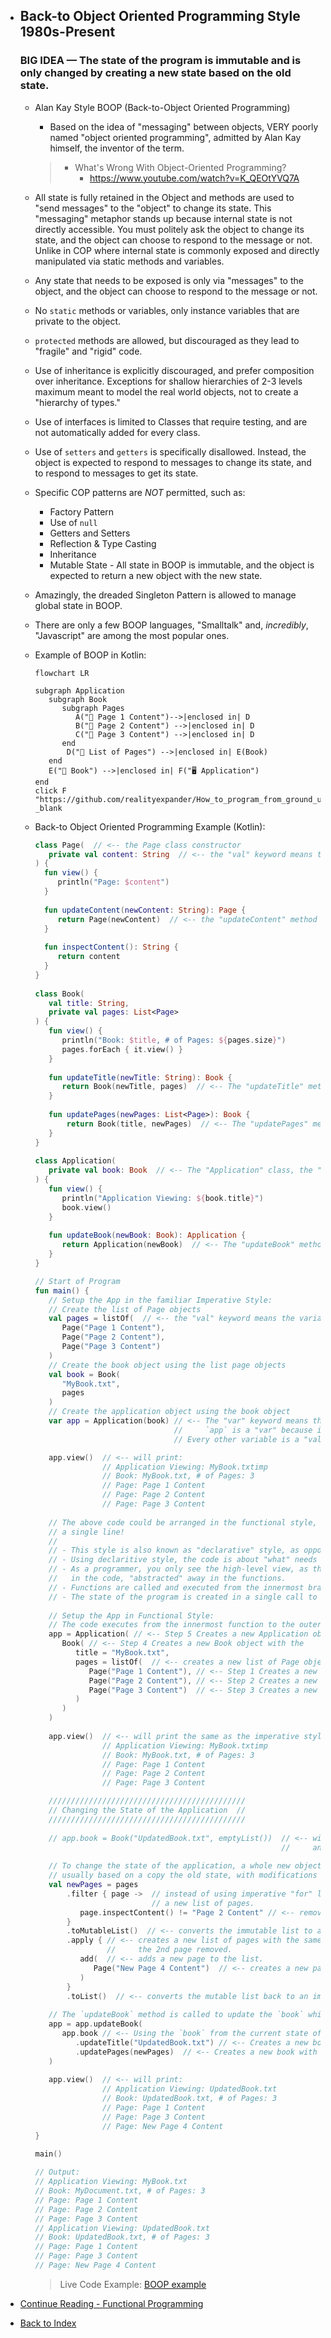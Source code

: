 - ## Back-to Object Oriented Programming Style 1980s-Present
    ### BIG IDEA — The state of the program is immutable and is only changed by creating a new state based on the old state.
    
    - Alan Kay Style BOOP (Back-to-Object Oriented Programming)
        - Based on the idea of "messaging" between objects, VERY poorly named "object oriented programming", admitted 
          by Alan Kay himself, the inventor of the term.

        > - What's Wrong With Object-Oriented Programming?
        >   - https://www.youtube.com/watch?v=K_QEOtYVQ7A
    
    - All state is fully retained in the Object and methods are used to "send messages" to the "object" to
      change its state. This "messaging" metaphor stands up because internal state is not directly accessible. You
      must politely ask the object to change its state, and the object can choose to respond to the message or not.
      Unlike in COP where internal state is commonly exposed and directly manipulated via static methods and variables.
    - Any state that needs to be exposed is only via "messages" to the object, and the object can choose to respond to
      the message or not.
    - No `static` methods or variables, only instance variables that are private to the object.
    - `protected` methods are allowed, but discouraged as they lead to "fragile" and "rigid" code.
    - Use of inheritance is explicitly discouraged, and prefer composition over inheritance. Exceptions for shallow
      hierarchies of 2-3 levels maximum meant to model the real world objects, not to create a "hierarchy of types."
    - Use of interfaces is limited to Classes that require testing, and are not automatically added for every class.
    - Use of `setters` and `getters` is specifically disallowed. Instead, the object is expected to respond to messages to change its
      state, and to respond to messages to get its state.
    - Specific COP patterns are *NOT* permitted, such as:
        - Factory Pattern
        - Use of `null`
        - Getters and Setters
        - Reflection & Type Casting
        - Inheritance
        - Mutable State - All state in BOOP is immutable, and the object is expected to return a new object with the new state.
    - Amazingly, the dreaded Singleton Pattern is allowed to manage global state in BOOP.
    - There are only a few BOOP languages, "Smalltalk" and, _incredibly_, "Javascript" are among the most popular ones.
    
    - Example of BOOP in Kotlin:

       ```mermaid
       flowchart LR
       
       subgraph Application
          subgraph Book
             subgraph Pages
                A("📄 Page 1 Content")-->|enclosed in| D
                B("📄 Page 2 Content") -->|enclosed in| D
                C("📄 Page 3 Content") -->|enclosed in| D
             end
              D("📑 List of Pages") -->|enclosed in| E(Book)
          end
          E("📖 Book") -->|enclosed in| F("🖥️ Application")
       end
       click F "https://github.com/realityexpander/How_to_program_from_ground_up/blob/main/src/main/kotlin/boopExample.kt" _blank
       
       ```
    - Back-to Object Oriented Programming Example (Kotlin):
      ```Kotlin
      class Page(  // <-- the Page class constructor
         private val content: String  // <-- the "val" keyword means the variable is immutable and can only be assigned once.
      ) {
        fun view() {
           println("Page: $content")
        }
        
        fun updateContent(newContent: String): Page {
           return Page(newContent)  // <-- the "updateContent" method is expected to return a new object with the new state.
        }
        
        fun inspectContent(): String {
           return content
        }
      }
 
      class Book(
         val title: String,
         private val pages: List<Page>
      ) {
         fun view() {
            println("Book: $title, # of Pages: ${pages.size}")
            pages.forEach { it.view() }
         }
         
         fun updateTitle(newTitle: String): Book {
            return Book(newTitle, pages)  // <-- The "updateTitle" method returns a new object with the new state.
         }
         
         fun updatePages(newPages: List<Page>): Book {
             return Book(title, newPages)  // <-- The "updatePages" method returns a new object with the new state.
         }
      }
 
      class Application(
         private val book: Book  // <-- The "Application" class, the "val" keyword means the variable is immutable.
      ) {
         fun view() {
            println("Application Viewing: ${book.title}")
            book.view()
         }
 
         fun updateBook(newBook: Book): Application {
            return Application(newBook)  // <-- The "updateBook" method returns a new object with the new state.
         }
      }
      
      // Start of Program
      fun main() {
         // Setup the App in the familiar Imperative Style:
         // Create the list of Page objects
         val pages = listOf(  // <-- the "val" keyword means the variable is immutable and can only be assigned once.
            Page("Page 1 Content"),
            Page("Page 2 Content"),
            Page("Page 3 Content")
         )
         // Create the book object using the list page objects
         val book = Book(
            "MyBook.txt",
            pages
         )
         // Create the application object using the book object 
         var app = Application(book) // <-- The "var" keyword means the variable is mutable,
                                     //     `app` is a "var" because it's expected to change state.
                                     // Every other variable is a "val" and is immutable.
      
         app.view()  // <-- will print:
                     // Application Viewing: MyBook.txtimp
                     // Book: MyBook.txt, # of Pages: 3
                     // Page: Page 1 Content
                     // Page: Page 2 Content
                     // Page: Page 3 Content
 
         // The above code could be arranged in the functional style, where the state of the program is created in 
         // a single line!
         //
         // - This style is also known as "declarative" style, as opposed to the familiar "imperative" style.
         // - Using declaritive style, the code is about "what" needs to be done, rather than step-by-step "how" to do it.
         // - As a programmer, you only see the high-level view, as the implementation details are hidden deeper 
         //   in the code, "abstracted" away in the functions.
         // - Functions are called and executed from the innermost brackets first to the outermost assignment last.
         // - The state of the program is created in a single call to the `Application` constructor. 
         
         // Setup the App in Functional Style:
         // The code executes from the innermost function to the outermost function (step 1 to step 5.)
         app = Application( // <-- Step 5 Creates a new Application object with the book object.
            Book( // <-- Step 4 Creates a new Book object with the
               title = "MyBook.txt",
               pages = listOf(  // <-- creates a new list of Page objects with the content "Page 1 Content", "Page 2 Content", "Page 3 Content"
                  Page("Page 1 Content"), // <-- Step 1 Creates a new Page object with the content "Page 1 Content"
                  Page("Page 2 Content"), // <-- Step 2 Creates a new Page object with the content "Page 2 Content"
                  Page("Page 3 Content")  // <-- Step 3 Creates a new Page object with the content "Page 3 Content"
               )
            )
         )
 
         app.view()  // <-- will print the same as the imperative style:
                     // Application Viewing: MyBook.txtimp
                     // Book: MyBook.txt, # of Pages: 3
                     // Page: Page 1 Content
                     // Page: Page 2 Content
                     // Page: Page 3 Content
      
         ////////////////////////////////////////////   
         // Changing the State of the Application  //
         ////////////////////////////////////////////
        
         // app.book = Book("UpdatedBook.txt", emptyList())  // <-- will not compile, as the variable `book` is immutable
                                                             //     and cannot be modified. It can only be replaced.
         
         // To change the state of the application, a whole new object must be created with the new state,
         // usually based on a copy the old state, with modifications to reflect the new state.
         val newPages = pages
             .filter { page ->  // instead of using imperative "for" loops, "filter" internally uses a loop to create
                                // a new list of pages.
                page.inspectContent() != "Page 2 Content" // <-- removes the 2nd page from the list.
             }
             .toMutableList()  // <-- converts the immutable list to a mutable list to allow for adding a new page.
             .apply { // <-- creates a new list of pages with the same content as the original list, but with 
                      //     the 2nd page removed.
                add(  // <-- adds a new page to the list.
                   Page("New Page 4 Content")  // <-- creates a new page with the content "New Page 4 Content"
                )
             }
             .toList()  // <-- converts the mutable list back to an immutable list.
         
         // The `updateBook` method is called to update the `book` which will create a `app` with the new state.
         app = app.updateBook(
            app.book // <-- Using the `book` from the current state of the application to copy the state of the `book`.
               .updateTitle("UpdatedBook.txt") // <-- Creates a new book with the updated name and the same `pages`.
               .updatePages(newPages)  // <-- Creates a new book with the updated `pages` and the same `title`.
         )
         
         app.view()  // <-- will print:
                     // Application Viewing: UpdatedBook.txt
                     // Book: UpdatedBook.txt, # of Pages: 3
                     // Page: Page 1 Content
                     // Page: Page 3 Content
                     // Page: New Page 4 Content
      }
      
      main()
 
      // Output:
      // Application Viewing: MyBook.txt
      // Book: MyDocument.txt, # of Pages: 3
      // Page: Page 1 Content
      // Page: Page 2 Content
      // Page: Page 3 Content
      // Application Viewing: UpdatedBook.txt
      // Book: UpdatedBook.txt, # of Pages: 3
      // Page: Page 1 Content
      // Page: Page 3 Content
      // Page: New Page 4 Content
      
      ```
      > Live Code Example: [BOOP example](src/main/kotlin/boopExample.kt)   

- [Continue Reading - Functional Programming](./11-FunctionalProgramming.md)
- [Back to Index](README.md)